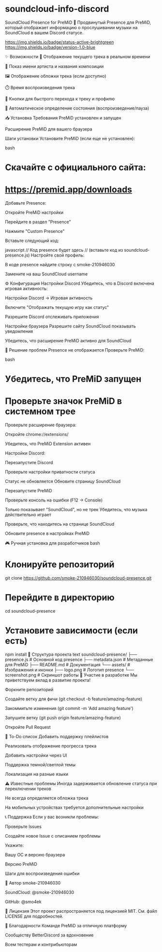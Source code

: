 # soundcloud-info-discord
SoundCloud Presence for PreMiD 🎵
Продвинутый Presence для PreMiD, который отображает информацию о прослушивании музыки на SoundCloud в вашем Discord статусе.

https://img.shields.io/badge/status-active-brightgreen https://img.shields.io/badge/version-1.0-blue

✨ Возможности
🎵 Отображение текущего трека в реальном времени

🎤 Показ имени артиста и названия композиции

🖼️ Отображение обложки трека (если доступно)

⏱️ Время воспроизведения трека

🔗 Кнопки для быстрого перехода к треку и профилю

🚀 Автоматическое определение состояния (воспроизведение/пауза)

📥 Установка
Требования
PreMiD установлен и запущен

Расширение PreMiD для вашего браузера

Шаги установки
Установите PreMiD (если еще не установлен):

bash
# Скачайте с официального сайта:
# https://premid.app/downloads
Добавьте Presence:

Откройте PreMiD настройки

Перейдите в раздел "Presence"

Нажмите "Custom Presence"

Вставьте следующий код:

javascript
// Код presence будет здесь
// (вставьте код из soundcloud-presence.js)
Настройте свой профиль:

В коде presence найдите строку с smoke-210946030

Замените на ваш SoundCloud username

⚙️ Конфигурация
Настройки Discord
Убедитесь, что в Discord включена игровая активность:

Настройки Discord → Игровая активность

Включите "Отображать текущую игру как статус"

Разрешите Discord отслеживать приложения

Настройки браузера
Разрешите сайту SoundCloud показывать уведомления

Убедитесь, что расширение PreMiD активно для SoundCloud

🐛 Решение проблем
Presence не отображается
Проверьте PreMiD:

bash
# Убедитесь, что PreMiD запущен
# Проверьте значок PreMiD в системном трее
Проверьте расширение браузера:

Откройте chrome://extensions/

Убедитесь, что PreMiD Extension активен

Настройки Discord:

Перезапустите Discord

Проверьте настройки приватности статуса

Статус не обновляется
Обновите страницу SoundCloud

Перезапустите PreMiD

Проверьте консоль на ошибки (F12 → Console)

Только показывает "SoundCloud", но не трек
Убедитесь, что музыка действительно играет

Проверьте, что находитесь на странице SoundCloud

Обновите presence в настройках PreMiD

🎮 Ручная установка для разработчиков
bash
# Клонируйте репозиторий
git clone https://github.com/smoke-210946030/soundcloud-presence.git

# Перейдите в директорию
cd soundcloud-presence

# Установите зависимости (если есть)
npm install
📁 Структура проекта
text
soundcloud-presence/
├── presence.js          # Основной код presence
├── metadata.json        # Метаданные для PreMiD
├── README.md           # Документация
└── assets/             # Изображения и иконки
    ├── logo.png        # Логотип presence
    └── screenshot.png  # Скриншот работы
🤝 Участие в разработке
Мы приветствуем вклад в развитие проекта!

Форкните репозиторий

Создайте ветку для фичи (git checkout -b feature/amazing-feature)

Закоммитьте изменения (git commit -m 'Add amazing feature')

Запушите ветку (git push origin feature/amazing-feature)

Откройте Pull Request

📝 To-Do список
Добавить поддержку плейлистов

Реализовать отображение прогресса трека

Добавить настройки через UI

Поддержка темной/светлой темы

Локализация на разные языки

⚠️ Известные проблемы
Иногда задерживается обновление статуса при переключении треков

Не всегда определяется обложка трека

На мобильных устройствах требуется дополнительные настройки

📞 Поддержка
Если у вас возникли проблемы:

Проверьте Issues

Создайте новое Issue с описанием проблемы

Укажите:

Вашу ОС и версию браузера

Версию PreMiD

Шаги для воспроизведения ошибки

👤 Автор
smoke-210946030

SoundCloud: @smoke-210946030

GitHub: @smo4ek

📄 Лицензия
Этот проект распространяется под лицензией MIT. См. файл LICENSE для подробностей.

🙏 Благодарности
Команде PreMiD за отличную платформу

Сообществу BetterDiscord за вдохновение

Всем тестерам и контрибьюторам
